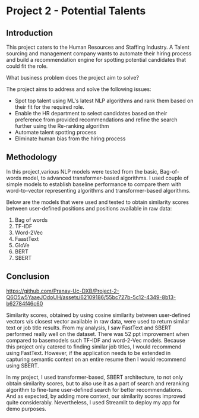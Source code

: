# Project 2 - Potential Talents

## Introduction
This project caters to the Human Resources and Staffing Industry. A Talent sourcing and management company wants to automate their hiring process and build a recommendation engine for spotting potential candidates that could fit the role.

What business problem does the project aim to solve?

 The project aims to address and solve the following issues:
- Spot top talent using ML's latest NLP algorithms and rank them based on their fit for the required role.
- Enable the HR department to select candidates based on their preference from provided recommendations and refine the search further using the Re-ranking algorithm
- Automate talent spotting process
- Eliminate human bias from the hiring process

## Methodology
In this project,various NLP models were tested from the basic, Bag-of-words model, to advanced transformer-based algorithms. I used couple of simple models to establish baseline performance to compare them with word-to-vector representing algorithms and transformer-based algorithms. 

Below are the models that were used and tested to obtain similarity scores between user-defined positions and positions available in raw data:

1) Bag of words
2) TF-IDF
3) Word-2Vec
4) FaastText
5) GloVe
6) BERT
7) SBERT

## Conclusion  
https://github.com/Pranay-Uc-DXB/Project-2-Q6O5w5YaaeJOdoUH/assets/62109186/55bc727b-5c12-4349-8b13-b62784f46c60


Similarity scores, obtained by using cosine similarity between user-defined vectors v/s closest vector available in raw data, were used to return similar text or job title results. From my analysis, I saw FastText and SBERT performed really well on the dataset. There was 52 ppt improvement when compared to basemodels such TF-IDF and word-2-Vec models. Because this project only catered to finding similar job titles, I would recommend using FastText. However, if the application needs to be extended in capturing semantic context on an entire resume then I would recommend using SBERT.

In my project, I used transformer-based, SBERT architecture, to not only obtain similarity scores, but to also use it as a part of search and reranking algorithm to fine-tune user-defined search for better recommendations. And as expected, by adding more context, our similarity scores improved quite considerably. Nevertheless, I used Streamlit to deploy my app for demo purposes. 


